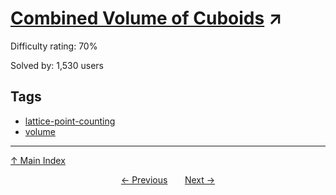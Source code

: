 # [Combined Volume of Cuboids](https://projecteuler.net/problem=212) ↗️

Difficulty rating: 70%

Solved by: 1,530 users
## Tags

- [lattice-point-counting](../tags/lattice-point-counting.md)
- [volume](../tags/volume.md)



---

[↑ Main Index](../README.md)


<div align=center><a href='211.md'>← Previous</a> &nbsp;&nbsp; &nbsp;&nbsp;  <a href='213.md'>Next →</a></div>
